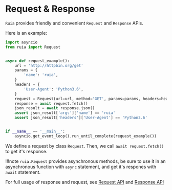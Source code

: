 # Request & Response

`Ruia` provides friendly and convenient `Request` and `Response` APis.

Here is an example:

```python
import asyncio
from ruia import Request


async def request_example():
    url = 'http://httpbin.org/get'
    params = {
        'name': 'ruia',
    }
    headers = {
        'User-Agent': 'Python3.6',
    }
    request = Request(url=url, method='GET', params=params, headers=headers)
    response = await request.fetch()
    json_result = await response.json()
    assert json_result['args']['name'] == 'ruia'
    assert json_result['headers']['User-Agent'] == 'Python3.6'


if __name__ == '__main__':
    asyncio.get_event_loop().run_until_complete(request_example())

```

We define a request by class `Request`.
Then, we call `await request.fetch()` to get it's response.

!!!note
    `ruia.Request` provides asynchronous methods,
    be sure to use it in an asynchronous function with `async` statement,
    and get it's respones with `await` statement.


For full usage of response and request, see [Request API](../apis/request.md) and [Response API](../apis/response.md)